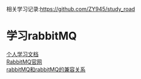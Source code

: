 相关学习记录:https://github.com/ZY945/study_road

# 学习rabbitMQ

[个人学习文档](https://www.yuque.com/zhangyang.com/tuiv0m/ww6f5f)  
[RabbitMQ官网](https://www.rabbitmq.com/)  
[rabbitMQ和rabbitMQ的兼容关系](https://www.rabbitmq.com/which-erlang.html)